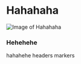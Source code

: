 # Hahahaha
![Image of Hahahaha](https://stickerapp.co.uk/cdn-assets/images/stickers/511t.png)
### Hehehehe
hahahehe headers markers

